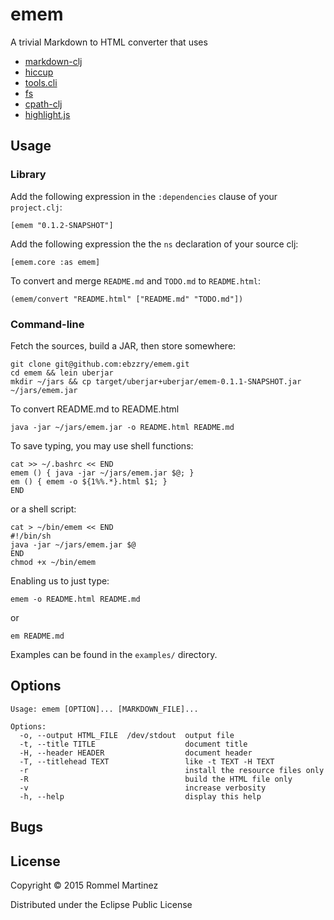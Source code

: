 emem
======================================================================

A trivial Markdown to HTML converter that uses

* [markdown-clj](https://github.com/yogthos/markdown-clj)
* [hiccup](https://github.com/weavejester/hiccup)
* [tools.cli](https://github.com/clojure/tools.cli)
* [fs](https://github.com/raynes/fs/)
* [cpath-clj](https://github.com/xsc/cpath-clj)
* [highlight.js](https://github.com/isagalaev/highlight.js)

## Usage

### Library

Add the following expression in the `:dependencies` clause of
your `project.clj`:

    [emem "0.1.2-SNAPSHOT"]

Add the following expression the the `ns` declaration of your source clj:

    [emem.core :as emem]

To convert and merge `README.md` and `TODO.md` to `README.html`:

    (emem/convert "README.html" ["README.md" "TODO.md"])

### Command-line

Fetch the sources, build a JAR, then store somewhere:

    git clone git@github.com:ebzzry/emem.git
    cd emem && lein uberjar
    mkdir ~/jars && cp target/uberjar+uberjar/emem-0.1.1-SNAPSHOT.jar ~/jars/emem.jar

To convert README.md to README.html

    java -jar ~/jars/emem.jar -o README.html README.md

To save typing, you may use shell functions:

    cat >> ~/.bashrc << END
    emem () { java -jar ~/jars/emem.jar $@; }
    em () { emem -o ${1%%.*}.html $1; }
    END

or a shell script:

    cat > ~/bin/emem << END
    #!/bin/sh
    java -jar ~/jars/emem.jar $@
    END
    chmod +x ~/bin/emem

Enabling us to just type:

    emem -o README.html README.md

or

    em README.md

Examples can be found in the `examples/` directory.


## Options

    Usage: emem [OPTION]... [MARKDOWN_FILE]...
    
    Options:
      -o, --output HTML_FILE  /dev/stdout  output file
      -t, --title TITLE                    document title
      -H, --header HEADER                  document header
      -T, --titlehead TEXT                 like -t TEXT -H TEXT
      -r                                   install the resource files only
      -R                                   build the HTML file only
      -v                                   increase verbosity
      -h, --help                           display this help


## Bugs


## License

Copyright © 2015 Rommel Martinez

Distributed under the Eclipse Public License
